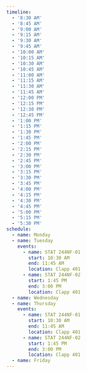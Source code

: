 ```yaml
---
timeline:
  - '8:30 AM'
  - '8:45 AM'
  - '9:00 AM'
  - '9:15 AM'
  - '9:30 AM'
  - '9:45 AM'
  - '10:00 AM'
  - '10:15 AM'
  - '10:30 AM'
  - '10:45 AM'
  - '11:00 AM'
  - '11:15 AM'
  - '11:30 AM'
  - '11:45 AM'
  - '12:00 PM'
  - '12:15 PM'
  - '12:30 PM'
  - '12:45 PM'
  - '1:00 PM'
  - '1:15 PM'
  - '1:30 PM'
  - '1:45 PM'
  - '2:00 PM'
  - '2:15 PM'
  - '2:30 PM'
  - '2:45 PM'
  - '3:00 PM'
  - '3:15 PM'
  - '3:30 PM'
  - '3:45 PM'
  - '4:00 PM'
  - '4:15 PM'
  - '4:30 PM'
  - '4:45 PM'
  - '5:00 PM'
  - '5:15 PM'
  - '5:30 PM'
schedule:
  - name: Monday
  - name: Tuesday
    events:
      - name: STAT 244NF-01
        start: 10:30 AM
        end: 11:45 AM
        location: Clapp 401
      - name: STAT 244NF-02
        start: 1:45 PM
        end: 3:00 PM
        location: Clapp 401
  - name: Wednesday
  - name: Thursday
    events:
      - name: STAT 244NF-01
        start: 10:30 AM
        end: 11:45 AM
        location: Clapp 401
      - name: STAT 244NF-02
        start: 1:45 PM
        end: 3:00 PM
        location: Clapp 401
  - name: Friday
---
```

